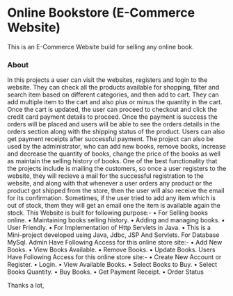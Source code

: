 # Online Bookstore (E-Commerce Website)
This is an E-Commerce Website build for selling any online book.

### About
In this projects a user can visit the websites, registers and login to the website. They can check all the products available for shopping, filter and search item based on different categories, and then add to cart. They can add multiple item to the cart and also plus or minus the quantity in the cart. Once the cart is updated, the user can proceed to checkout and click the credit card payment details to proceed. Once the payment is success the orders will be placed and users will be able to see the orders details in the orders section along with the shipping status of the product. Users can also get payment receipts after successful payment. 
The project can also be used by the administrator, who can add new books, remove books, increase and decrease the quantity of books, change the price of the books as well as maintain the selling history of books. One of the best functionality that the projects include is mailing the customers, so once a user registers to the website, they will recieve a mail for the successful registration to the website, and along with that whenever a user orders any product or the product got shipped from the store, then the user will also receive the email for its confirmation. Sometimes, if the user tried to add any item which is out of stock, them they will get an email one the item is available again the stock.
This Website is built for following purpose:-
•	For Selling books online.
•	Maintaining books selling history.
•	Adding and managing books.
•	User Friendly.
•	For Implementation of Http Servlets in Java.
•	This is a Mini-project developed using Java, Jdbc, JSP And     Servlets. For Database MySql.
Admin Have Following Access for this online store site:-
•	Add New Books.
•	View Books Available.
•	Remove Books.
•	Update Books.
Users Have Following Access for this online store site:-
•	Create New Account or Register.
•	Login.
•	View Available Books.
•	Select Books to Buy.
•	Select Books Quantity.
•	Buy Books.
•	Get Payment Receipt.
•	Order Status

<bold>Thanks a lot,</bold><br/>
                                                                                                       


